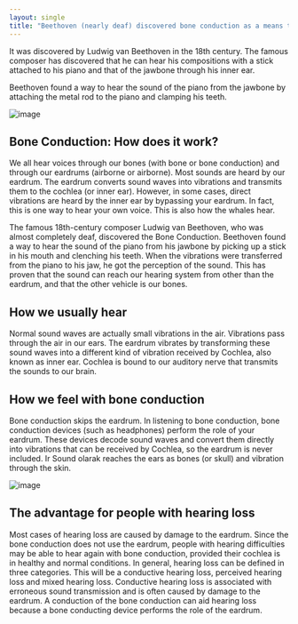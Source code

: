 ```yaml
---
layout: single
title: "Beethoven (nearly deaf) discovered bone conduction as a means to hear his piano by clenching a rod (attached to the piano) between his teeth"
---
```

It was discovered by Ludwig van Beethoven in the 18th century. The famous composer has discovered that he can hear his compositions with a stick attached to his piano and that of the jawbone through his inner ear.

Beethoven found a way to hear the sound of the piano from the jawbone by attaching the metal rod to the piano and clamping his teeth.

![image](https://im.haberturk.com/2015/12/17/ver1483009548/1168230_620x410.jpg)

Bone Conduction: How does it work?
-
We all hear voices through our bones (with bone or bone conduction) and through our eardrums (airborne or airborne). Most sounds are heard by our eardrum. The eardrum converts sound waves into vibrations and transmits them to the cochlea (or inner ear). However, in some cases, direct vibrations are heard by the inner ear by bypassing your eardrum. In fact, this is one way to hear your own voice. This is also how the whales hear.

The famous 18th-century composer Ludwig van Beethoven, who was almost completely deaf, discovered the Bone Conduction. Beethoven found a way to hear the sound of the piano from his jawbone by picking up a stick in his mouth and clenching his teeth. When the vibrations were transferred from the piano to his jaw, he got the perception of the sound. This has proven that the sound can reach our hearing system from other than the eardrum, and that the other vehicle is our bones.

<script async src="//pagead2.googlesyndication.com/pagead/js/adsbygoogle.js"></script>
<ins class="adsbygoogle"
     style="display:block; text-align:center;"
     data-ad-layout="in-article"
     data-ad-format="fluid"
     data-ad-client="ca-pub-7868661326160958"
     data-ad-slot="3072558811"></ins>
<script>
     (adsbygoogle = window.adsbygoogle || []).push({});
</script>

How we usually hear
-
Normal sound waves are actually small vibrations in the air. Vibrations pass through the air in our ears. The eardrum vibrates by transforming these sound waves into a different kind of vibration received by Cochlea, also known as inner ear. Cochlea is bound to our auditory nerve that transmits the sounds to our brain.


How we feel with bone conduction
-
Bone conduction skips the eardrum. In listening to bone conduction, bone conduction devices (such as headphones) perform the role of your eardrum. These devices decode sound waves and convert them directly into vibrations that can be received by Cochlea, so the eardrum is never included. Ir Sound olarak reaches the ears as bones (or skull) and vibration through the skin.

![image](https://pbs.twimg.com/media/DmAsJjTV4AAm5pB.jpg)

The advantage for people with hearing loss
-
Most cases of hearing loss are caused by damage to the eardrum. Since the bone conduction does not use the eardrum, people with hearing difficulties may be able to hear again with bone conduction, provided their cochlea is in healthy and normal conditions.
In general, hearing loss can be defined in three categories. This will be a conductive hearing loss, perceived hearing loss and mixed hearing loss. Conductive hearing loss is associated with erroneous sound transmission and is often caused by damage to the eardrum. A conduction of the bone conduction can aid hearing loss because a bone conducting device performs the role of the eardrum.
